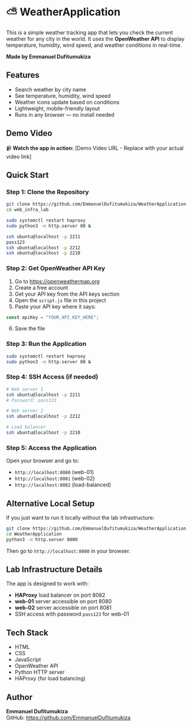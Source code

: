 # ⛅ WeatherApplication

This is a simple weather tracking app that lets you check the current weather for any city in the world. It uses the **OpenWeather API** to display temperature, humidity, wind speed, and weather conditions in real-time.

**Made by Emmanuel Dufitumukiza**

## Features

* Search weather by city name
* See temperature, humidity, wind speed
* Weather icons update based on conditions
* Lightweight, mobile-friendly layout
* Runs in any browser — no install needed

## Demo Video

📹 **Watch the app in action:** [Demo Video URL - Replace with your actual video link]

## Quick Start

### Step 1: Clone the Repository

```bash
git clone https://github.com/EmmanuelDufitumukiza/WeatherApplication
cd web_infra_lab

sudo systemctl restart haproxy
sudo python3 -m http.server 80 &

ssh ubuntu@localhost -p 2211
pass123
ssh ubuntu@localhost -p 2212
ssh ubuntu@localhost -p 2210

```

### Step 2: Get OpenWeather API Key

1. Go to https://openweathermap.org
2. Create a free account
3. Get your API key from the API keys section
4. Open the `script.js` file in this project
5. Paste your API key where it says:

```js
const apiKey = "YOUR_API_KEY_HERE";
```

6. Save the file

### Step 3: Run the Application

```bash
sudo systemctl restart haproxy
sudo python3 -m http.server 80 &
```

### Step 4: SSH Access (if needed)

```bash
# Web server 1
ssh ubuntu@localhost -p 2211
# Password: pass123

# Web server 2
ssh ubuntu@localhost -p 2212

# Load balancer
ssh ubuntu@localhost -p 2210
```

### Step 5: Access the Application

Open your browser and go to:
* `http://localhost:8080` (web-01)
* `http://localhost:8081` (web-02)
* `http://localhost:8082` (load-balanced)

## Alternative Local Setup

If you just want to run it locally without the lab infrastructure:

```bash
git clone https://github.com/EmmanuelDufitumukiza/WeatherApplication
cd WeatherApplication
python3 -m http.server 8000
```

Then go to `http://localhost:8000` in your browser.

## Lab Infrastructure Details

The app is designed to work with:
* **HAProxy** load balancer on port 8082
* **web-01** server accessible on port 8080
* **web-02** server accessible on port 8081
* SSH access with password `pass123` for web-01

## Tech Stack

* HTML
* CSS
* JavaScript
* OpenWeather API
* Python HTTP server
* HAProxy (for load balancing)

## Author

**Emmanuel Dufitumukiza**  
GitHub: https://github.com/EmmanuelDufitumukiza